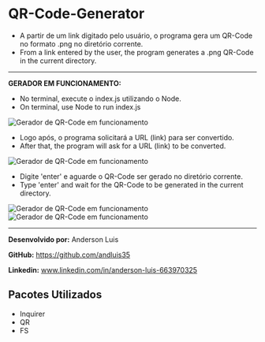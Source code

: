 # QR-Code-Generator
* A partir de um link digitado pelo usuário, o programa gera um QR-Code no formato .png no diretório corrente.
* From a link entered by the user, the program generates a .png QR-Code in the current directory.

---

**GERADOR EM FUNCIONAMENTO:**

* No terminal, execute o index.js utilizando o Node.
* On terminal, use Node to run index.js

![Gerador de QR-Code em funcionamento](./images/generator_img_1)

* Logo após, o programa solicitará a URL (link) para ser convertido.
* After that, the program will ask for a URL (link) to be converted.

![Gerador de QR-Code em funcionamento](./images/generator_img_2)

* Digite 'enter' e aguarde o QR-Code ser gerado no diretório corrente.
* Type 'enter' and wait for the QR-Code to be generated in the current directory.

![Gerador de QR-Code em funcionamento](./images/generator_img_3)
![Gerador de QR-Code em funcionamento](./images/generator_img_4)

---

**Desenvolvido por:** Anderson Luis

**GitHub:** https://github.com/andluis35

**Linkedin:** www.linkedin.com/in/anderson-luis-663970325

## Pacotes Utilizados
* Inquirer
* QR
* FS
